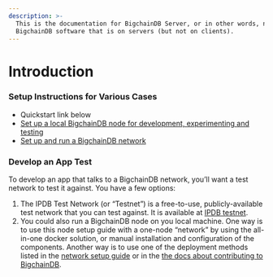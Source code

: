 ```yaml
---
description: >-
  This is the documentation for BigchainDB Server, or in other words, node - the
  BigchainDB software that is on servers (but not on clients).
---
```


# Introduction

### Setup Instructions for Various Cases

* Quickstart link below
* [Set up a local BigchainDB node for development, experimenting and testing](http://docs.bigchaindb.com/en/latest/installation/node-setup/index.html)
* [Set up and run a BigchainDB network](http://docs.bigchaindb.com/en/latest/installation/network-setup/index.html)

### Develop an App Test

To develop an app that talks to a BigchainDB network, you’ll want a test network to test it against. You have a few options:

1. The IPDB Test Network (or “Testnet”) is a free-to-use, publicly-available test network that you can test against. It is available at [IPDB testnet](https://test.ipdb.io).
2. You could also run a BigchainDB node on you local machine. One way is to use this node setup guide with a one-node “network” by using the all-in-one docker solution, or manual installation and configuration of the components. Another way is to use one of the deployment methods listed in the [network setup guide](broken-reference) or in the [the docs about contributing to BigchainDB](broken-reference).
